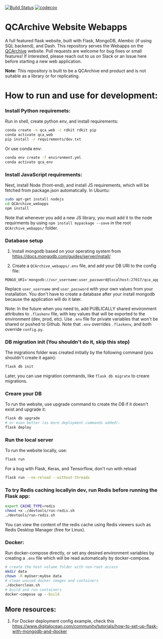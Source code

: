 [![Build Status](https://travis-ci.com/MolSSI/QCArchiveWebapps.svg?token=66tFeohM6UiDzZMw65q9&branch=master)](https://travis-ci.com/MolSSI/QCArchiveWebapps)
[![codecov](https://codecov.io/gh/MolSSI/QCArchiveWebapps/branch/master/graph/badge.svg?token=xPgDkNsfxk)](https://codecov.io/gh/MolSSI/QCArchiveWebapps)

QCArchive Website Webapps
========================

A full featured flask website, built with Flask, MongoDB, Alembic (if using SQL backend), and Dash.
This repository serves the Webapps on the [QCArchive](https://qcarchive.molssi.org) website.
Pull requests are welcome for bug fixes or small features!
If interested, please reach out to us on Slack or an Issue here before starting a new web application.

**Note:** This repository is built to be a QCArchive end product and is not suitable as a library or for replicating.

How to run and use for development:
===================================

### Install Python requiremets:

Run in shell, create python env, and install requirements:

```bash
conda create -n qca_web -c rdkit rdkit pip
conda activate qca_web
pip install -r requirements/dev.txt
```

Or use conda env:

```bash
conda env create -f environment.yml 
conda activate qca_env
```

### Install JavaScript requirements:

Next, install Node (front-end), and install JS requirements, 
which will be fetched from package.json automatically. In Ubuntu:

```bash
sudo apt-get install nodejs
cd QCArchive_webapps
npm install
```

Note that whenever you add a new JS library, you must add it to the node requirments
by using `npm install mypackage --save` in the root `QCArchive_webapps/` folder.

### Database setup

1. Install mongodb based on your operating system from 
https://docs.mongodb.com/guides/server/install/

2. Create a `QCArchive_webapps/.env` file, and add your DB URI to the config file:
```.env
MONGO_URI='mongodb://usr_username:user_password@localhost:27017/qca_apps_db_dev'
```

Replace `user_username` and `user_password` with your own values from your installation. 
You don't have to create a database after your install mongodb because the application will do it later.


Note: In the future when you need to, add PUBLICALLY shared environment attributes to `.flaskenv` file, with key values that will be exported to the environment (dev, prod, etc).
Use `.env` file for private variables that won't be shared or pushed to Github. Note that `.env` overrides `.flaskenv`, and both override `config.py`.


### DB migration init (You shouldn't do it, skip this step)
The migrations folder was created initially by the following command 
(you shouldn't create it again):

```bash
flask db init
```

Later, you can use migration commands, like `flask db migrate` to creare migrations.
 

### Creare your DB

To run the website, use upgrade command to create the DB if it doesn't exist and 
upgrade it:

```bash
flask db upgrade
# or even better (as more deployment commands added):
flask deploy
```

### Run the local server

To run the website locally, use: 

```bash
flask run
```

For a bug with Flask, Keras, and Tensorflow, don't run with reload
```bash
flask run --no-reload --without-threads
```

### To try Redis caching locallyin dev, run Redis before running the Flask app:

```bash
export CACHE_TYPE=redis
chmod +x ./devtools/run-redis.sh
./devtools/run-redis.sh
```

You can view the content of the redis cache using Redis viewers such as 
Redis Desktop Manager (free for Linux).

### Docker:

Run docker-compose directly, or set any desired environment variables by creating 
a `.env` file which will be read automatically by docker-compose.

```bash
# create the host volume folder with non-root access
mkdir data
chown -R myUser:myUse data
# clean unused docker images and containers
./dockerclean.sh
# build and run containers
docker-compose up --build 
```

## More resources:

1. For Docker deployment config example, check this
https://www.digitalocean.com/community/tutorials/how-to-set-up-flask-with-mongodb-and-docker
